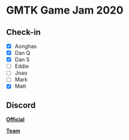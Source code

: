 # GMTK Game Jam 2020

## Check-in

- [x] Aonghas
- [x] Dan Q
- [x] Dan S
- [ ] Eddie
- [ ] Joao
- [ ] Mark
- [x] Matt

## Discord

**[Official](https://discord.gg/ewRbsQS)**

**[Team](https://discord.gg/uF5QS9R)**
